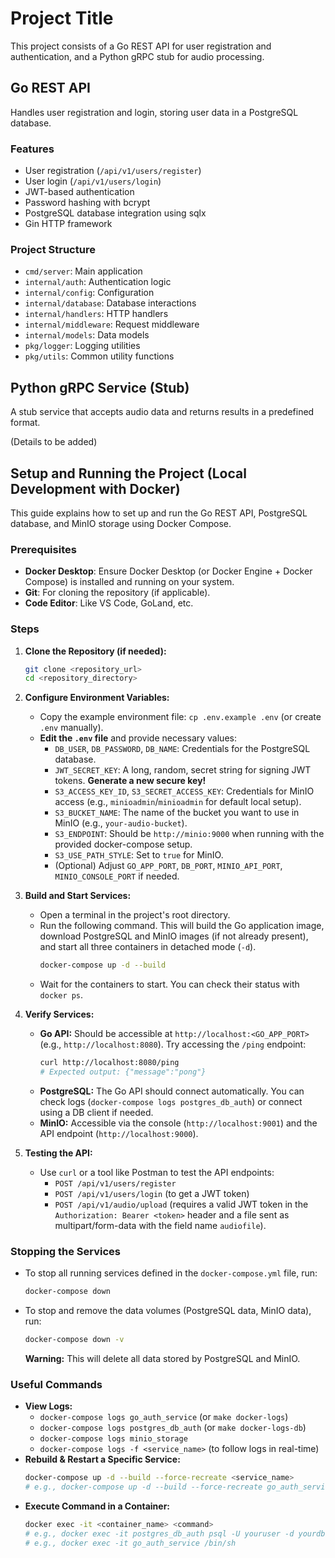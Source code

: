 # Project Title

This project consists of a Go REST API for user registration and authentication, and a Python gRPC stub for audio processing.

## Go REST API

Handles user registration and login, storing user data in a PostgreSQL database.

### Features

- User registration (`/api/v1/users/register`)
- User login (`/api/v1/users/login`)
- JWT-based authentication
- Password hashing with bcrypt
- PostgreSQL database integration using sqlx
- Gin HTTP framework

### Project Structure

- `cmd/server`: Main application
- `internal/auth`: Authentication logic
- `internal/config`: Configuration
- `internal/database`: Database interactions
- `internal/handlers`: HTTP handlers
- `internal/middleware`: Request middleware
- `internal/models`: Data models
- `pkg/logger`: Logging utilities
- `pkg/utils`: Common utility functions

## Python gRPC Service (Stub)

A stub service that accepts audio data and returns results in a predefined format.

(Details to be added)

## Setup and Running the Project (Local Development with Docker)

This guide explains how to set up and run the Go REST API, PostgreSQL database, and MinIO storage using Docker Compose.

### Prerequisites

*   **Docker Desktop**: Ensure Docker Desktop (or Docker Engine + Docker Compose) is installed and running on your system.
*   **Git**: For cloning the repository (if applicable).
*   **Code Editor**: Like VS Code, GoLand, etc.

### Steps

1.  **Clone the Repository (if needed):**
    ```bash
    git clone <repository_url>
    cd <repository_directory>
    ```

2.  **Configure Environment Variables:**
    *   Copy the example environment file: `cp .env.example .env` (or create `.env` manually).
    *   **Edit the `.env` file** and provide necessary values:
        *   `DB_USER`, `DB_PASSWORD`, `DB_NAME`: Credentials for the PostgreSQL database.
        *   `JWT_SECRET_KEY`: A long, random, secret string for signing JWT tokens. **Generate a new secure key!**
        *   `S3_ACCESS_KEY_ID`, `S3_SECRET_ACCESS_KEY`: Credentials for MinIO access (e.g., `minioadmin`/`minioadmin` for default local setup).
        *   `S3_BUCKET_NAME`: The name of the bucket you want to use in MinIO (e.g., `your-audio-bucket`).
        *   `S3_ENDPOINT`: Should be `http://minio:9000` when running with the provided docker-compose setup.
        *   `S3_USE_PATH_STYLE`: Set to `true` for MinIO.
        *   (Optional) Adjust `GO_APP_PORT`, `DB_PORT`, `MINIO_API_PORT`, `MINIO_CONSOLE_PORT` if needed.

3.  **Build and Start Services:**
    *   Open a terminal in the project's root directory.
    *   Run the following command. This will build the Go application image, download PostgreSQL and MinIO images (if not already present), and start all three containers in detached mode (`-d`).
        ```bash
        docker-compose up -d --build
        ```
    *   Wait for the containers to start. You can check their status with `docker ps`.

4.  **Verify Services:**
    *   **Go API:** Should be accessible at `http://localhost:<GO_APP_PORT>` (e.g., `http://localhost:8080`). Try accessing the `/ping` endpoint:
        ```bash
        curl http://localhost:8080/ping 
        # Expected output: {"message":"pong"}
        ```
    *   **PostgreSQL:** The Go API should connect automatically. You can check logs (`docker-compose logs postgres_db_auth`) or connect using a DB client if needed.
    *   **MinIO:** Accessible via the console (`http://localhost:9001`) and the API endpoint (`http://localhost:9000`).

5.  **Testing the API:**
    *   Use `curl` or a tool like Postman to test the API endpoints:
        *   `POST /api/v1/users/register`
        *   `POST /api/v1/users/login` (to get a JWT token)
        *   `POST /api/v1/audio/upload` (requires a valid JWT token in the `Authorization: Bearer <token>` header and a file sent as multipart/form-data with the field name `audiofile`).

### Stopping the Services

*   To stop all running services defined in the `docker-compose.yml` file, run:
    ```bash
    docker-compose down
    ```
*   To stop and remove the data volumes (PostgreSQL data, MinIO data), run:
    ```bash
    docker-compose down -v 
    ```
    **Warning:** This will delete all data stored by PostgreSQL and MinIO.

### Useful Commands

*   **View Logs:**
    *   `docker-compose logs go_auth_service` (or `make docker-logs`)
    *   `docker-compose logs postgres_db_auth` (or `make docker-logs-db`)
    *   `docker-compose logs minio_storage`
    *   `docker-compose logs -f <service_name>` (to follow logs in real-time)
*   **Rebuild & Restart a Specific Service:**
    ```bash
    docker-compose up -d --build --force-recreate <service_name>
    # e.g., docker-compose up -d --build --force-recreate go_auth_service
    ```
*   **Execute Command in a Container:**
    ```bash
    docker exec -it <container_name> <command>
    # e.g., docker exec -it postgres_db_auth psql -U youruser -d yourdbname
    # e.g., docker exec -it go_auth_service /bin/sh
    ```